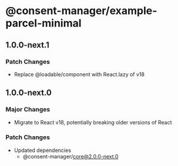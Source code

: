 # @consent-manager/example-parcel-minimal

## 1.0.0-next.1

### Patch Changes

- Replace @loadable/component with React.lazy of v18

## 1.0.0-next.0

### Major Changes

- Migrate to React v18, potentially breaking older versions of React

### Patch Changes

- Updated dependencies
  - @consent-manager/core@2.0.0-next.0
